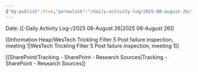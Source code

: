 ```yaml
---
{"dg-publish":true,"permalink":"/daily-activity-log/2025-08-august-26/","noteIcon":"","created":"2025-08-26T12:36:37.088-05:00"}
---
```


Date: [[-Daily Activity Log-/2025 08-August 26\|2025 08-August 26]]

[[Information Heap/WesTech Trickling Filter 5 Post failure inspection, meeting 1\|WesTech Trickling Filter 5 Post failure inspection, meeting 1]]

[[SharePoint/Tracking - SharePoint - Research Sources\|Tracking - SharePoint - Research Sources]]